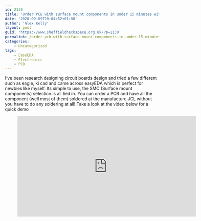 ```yaml
---
id: 2130
title: 'Order PCB with surface mount components in under 15 minutes with easyEDA circuit design'
date: '2020-09-09T20:04:52+01:00'
author: 'Alex Kelly'
layout: post
guid: 'https://www.sheffieldhackspace.org.uk/?p=2130'
permalink: /order-pcb-with-surface-mount-components-in-under-15-minutes-with-easyeda-circuit-design/
categories:
    - Uncategorized
tags:
    - EasyEDA
    - Electronics
    - PCB
---
```


I’ve been research designing circuit boards design and tried a few different such as eagle, ki cad and came across easyEDA which is perfect for newbies like myself. Its simple to use, the SMC (Surface mount components) selection is all tied in. You can order a PCB and have all the component (well most of them) soldered at the manufacture JCL without you have to do any soldering at all! Take a look at the video below for a quick demo

<figure class="wp-block-embed-youtube wp-block-embed is-type-video is-provider-youtube wp-embed-aspect-16-9 wp-has-aspect-ratio"><div class="wp-block-embed__wrapper"><iframe allow="accelerometer; autoplay; clipboard-write; encrypted-media; gyroscope; picture-in-picture" allowfullscreen="" frameborder="0" height="329" loading="lazy" src="https://www.youtube.com/embed/zZYB9mE8Phc?feature=oembed" title="order PCB with surface mount components in under 15 minutes with easyEDA circuit design" width="584"></iframe></div></figure>

<!--- This page could have YOUTUBE links add this code where needed ... {% include youtube.html code="gOCDyotifPo" %} --->